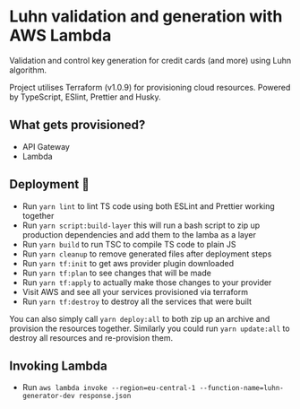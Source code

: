 # Luhn validation and generation with AWS Lambda

Validation and control key generation for credit cards (and more) using Luhn algorithm.

Project utilises Terraform (v1.0.9) for provisioning cloud resources. Powered by TypeScript, ESlint, Prettier and Husky.

## What gets provisioned?

- API Gateway
- Lambda

## Deployment 🚀

- Run `yarn lint` to lint TS code using both ESLint and Prettier working together
- Run `yarn script:build-layer` this will run a bash script to zip up production dependencies and add them to the lamba as a layer
- Run `yarn build` to run TSC to compile TS code to plain JS
- Run `yarn cleanup` to remove generated files after deployment steps
- Run `yarn tf:init` to get aws provider plugin downloaded
- Run `yarn tf:plan` to see changes that will be made
- Run `yarn tf:apply` to actually make those changes to your provider
- Visit AWS and see all your services provisioned via terraform
- Run `yarn tf:destroy` to destroy all the services that were built

You can also simply call `yarn deploy:all` to both zip up an archive and provision the resources together. Similarly you could run `yarn update:all` to destroy all resources and re-provision them.

## Invoking Lambda

- Run `aws lambda invoke --region=eu-central-1 --function-name=luhn-generator-dev response.json`
